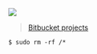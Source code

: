 ![](https://i.pinimg.com/originals/e4/26/70/e426702edf874b181aced1e2fa5c6cde.gif)

> [Bitbucket projects](https://bitbucket.org/ianpatricck/)

```
$ sudo rm -rf /*
```
